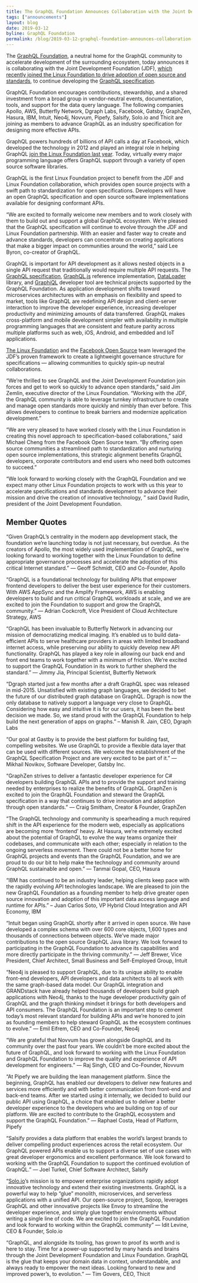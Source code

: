 ```yaml
---
title: The GraphQL Foundation Announces Collaboration with the Joint Development Foundation to Drive Open Source and Open Standards
tags: ["announcements"]
layout: blog
date: 2019-03-12
byline: GraphQL Foundation
permalink: /blog/2019-03-12-graphql-foundation-announces-collaboration-with-jdf
---
```


The  [GraphQL Foundation](/foundation/), a neutral home for the GraphQL community to accelerate development of the surrounding ecosystem, today announces it is collaborating with the Joint Development Foundation (JDF), [which recently joined the Linux Foundation to drive adoption of open source and standards](https://www.linuxfoundation.org/press-release/2018/12/jdf-joins-lf-family/), to continue developing the [GraphQL specification](https://github.com/facebook/graphql/).

GraphQL Foundation encourages contributions, stewardship, and a shared investment from a broad group in vendor-neutral events, documentation, tools, and support for the data query language. The following companies Apollo, AWS, Butterfly Network, Dgraph Labs, Facebook, Gatsby, GraphZen, Hasura, IBM, Intuit, Neo4j, Novvum, Pipefy, Salsify, Solo.io and Thicit are joining as members to advance GraphQL as an industry specification for designing more effective APIs.

GraphQL powers hundreds of billions of API calls a day at Facebook, which developed the technology in 2012 and played an integral role in helping GraphQL [join the Linux Foundation last year](https://www.linuxfoundation.org/press-release/2018/11/intent_to_form_graphql/).  Today, virtually every major programming language offers GraphQL support through a variety of open source software libraries.

GraphQL is the first Linux Foundation project to benefit from the JDF and Linux Foundation collaboration, which provides open source projects with a swift path to standardization for open specifications. Developers will have an open GraphQL specification and open source software implementations available for designing conformant APIs.

“We are excited to formally welcome new members and to work closely with them to build out and support a global GraphQL ecosystem. We’re pleased that the GraphQL specification will continue to evolve through the JDF and Linux Foundation partnership. With an easier and faster way to create and advance standards, developers can concentrate on creating applications that make a bigger impact on communities around the world,” said Lee Byron, co-creator of GraphQL.

GraphQL is important for API development as it allows nested objects in a single API request that traditionally would require multiple API requests. The [GraphQL specification](https://github.com/facebook/graphql/), [GraphQL.js](https://github.com/graphql/graphql-js) reference implementation, [DataLoader](https://github.com/facebook/dataloader) library, and [GraphiQL](https://github.com/graphql/graphiql) developer tool are technical projects supported by the GraphQL Foundation. As application development shifts toward microservices architectures with an emphasis on flexibility and speed to market, tools like GraphQL are redefining API design and client-server interaction to improve the developer experience, increasing developer productivity and minimizing amounts of data transferred. GraphQL makes cross-platform and mobile development simpler with availability in multiple programming languages that are consistent and feature parity across multiple platforms such as web, iOS, Android, and embedded and IoT applications.

[The Linux Foundation](https://www.linuxfoundation.org/) and the [Facebook Open Source](https://opensource.facebook.com/) team leveraged the JDF’s proven framework to create a lightweight governance structure for specifications — allowing communities to quickly spin-up neutral collaborations.

“We’re thrilled to see GraphQL and the Joint Development Foundation join forces and get to work so quickly to advance open standards,” said Jim Zemlin, executive director of the Linux Foundation. “Working with the JDF, the GraphQL community is able to leverage turnkey infrastructure to create and manage open standards more quickly and nimbly than ever before. This allows developers to continue to break barriers and modernize application development.”

“We are very pleased to have worked closely with the Linux Foundation in creating this novel approach to specification-based collaborations,” said Michael Cheng from the Facebook Open Source team. “By offering open source communities a streamlined path to standardization and nurturing open source implementations, this strategic alignment benefits GraphQL developers, corporate contributors and end users who need both outcomes to succeed.”

“We look forward to working closely with the GraphQL Foundation and we expect many other Linux Foundation projects to work with us this year to accelerate specifications and standards development to advance their mission and drive the creation of innovative technology, ” said David Rudin, president of the Joint Development Foundation.

## Member Quotes

“Given GraphQL’s centrality in the modern app development stack, the foundation we’re launching today is not just necessary, but overdue. As the creators of Apollo, the most widely used implementation of GraphQL, we’re looking forward to working together with the Linux Foundation to define appropriate governance processes and accelerate the adoption of this critical Internet standard.” — Geoff Schmidt, CEO and Co-Founder, Apollo

“GraphQL is a foundational technology for building APIs that empower frontend developers to deliver the best user experience for their customers. With AWS AppSync and the Amplify Framework, AWS is enabling developers to build and run critical GraphQL workloads at scale, and we are excited to join the Foundation to support and grow the GraphQL community.” — Adrian Cockcroft, Vice President of Cloud Architecture Strategy, AWS

“GraphQL has been invaluable to Butterfly Network in advancing our mission of democratizing medical imaging. It’s enabled us to build data-efficient APIs to serve healthcare providers in areas with limited broadband internet access, while preserving our ability to quickly develop new API functionality. GraphQL has played a key role in allowing our back end and front end teams to work together with a minimum of friction. We’re excited to support the GraphQL Foundation in its work to further shepherd the standard.” — Jimmy Jia, Principal Scientist, Butterfly Network

“Dgraph started just a few months after a draft GraphQL spec was released in mid-2015. Unsatisfied with existing graph languages, we decided to bet the future of our distributed graph database on GraphQL. Dgraph is now the only database to natively support a language very close to GraphQL. Considering how easy and intuitive it is for our users, it has been the best decision we made. So, we stand proud with the GraphQL Foundation to help build the next generation of apps on graphs.”  – Manish R. Jain, CEO, Dgraph Labs

“Our goal at Gastby is to provide the best platform for building fast, compelling websites. We use GraphQL to provide a flexible data layer that can be used with different sources. We welcome the establishment of the GraphQL Specification Project and are very excited to be part of it.” — Mikhail Novikov, Software Developer, Gatsby Inc.

“GraphZen strives to deliver a fantastic developer experience for C# developers building GraphQL APIs and to provide the support and training needed by enterprises to realize the benefits of GraphQL. GraphZen is excited to join the GraphQL Foundation and steward the GraphQL specification in a way that continues to drive innovation and adoption through open standards.” — Craig Smitham, Creator & Founder, GraphZen

“The GraphQL technology and community is spearheading a much required shift in the API experience for the modern web, especially as applications are becoming more ‘frontend’ heavy. At Hasura, we’re extremely excited about the potential of GraphQL to evolve the way teams organize their codebases, and communicate with each other; especially in relation to the ongoing serverless movement. There could not be a better home for GraphQL projects and events than the GraphQL Foundation, and we are proud to do our bit to help make the technology and community around GraphQL sustainable and open.” — Tanmai Gopal, CEO, Hasura

“IBM has continued to be an industry leader, helping clients keep pace with the rapidly evolving API technologies landscape. We are pleased to join the new GraphQL Foundation as a founding member to help drive greater open source innovation and adoption of this important data access language and runtime for APIs.” – Juan Carlos Soto, VP Hybrid Cloud Integration and API Economy, IBM

“Intuit began using GraphQL shortly after it arrived in open source. We have developed a complex schema with over 600 core objects, 1,600 types and thousands of connections between objects. We’ve made major contributions to the open source GraphQL Java library. We look forward to participating in the GraphQL Foundation to advance its capabilities and more directly participate in the thriving community.” — Jeff Brewer, Vice President, Chief Architect, Small Business and Self-Employed Group, Intuit

“Neo4j is pleased to support GraphQL, due to its unique ability to enable front-end developers, API developers and data architects to all work with the same graph-based data model. Our GraphQL integration and GRANDstack have already helped thousands of developers build graph applications with Neo4j, thanks to the huge developer productivity gain of GraphQL and the graph thinking mindset it brings for both developers and API consumers. The GraphQL Foundation is an important step to cement today’s most relevant standard for building APIs and we’re honored to join as founding members to help steward GraphQL as the ecosystem continues to evolve.” — Emil Eifrem, CEO and Co-Founder, Neo4j

“We are grateful that Novvum has grown alongside GraphQL and its community over the past four years. We couldn’t be more excited about the future of GraphQL, and look forward to working with the Linux Foundation and GraphQL Foundation to improve the quality and experience of API development for engineers.” — Raj Singh, CEO and Co-Founder, Novvum

“At Pipefy we are building the lean management platform. Since the beginning, GraphQL has enabled our developers to deliver new features and services more efficiently and with better communication from front-end and back-end teams. After we started using it internally, we decided to build our public API using GraphQL, a choice that enabled us to deliver a better developer experience to the developers who are building on top of our platform. We are excited to contribute to the GraphQL ecosystem and support the GraphQL Foundation.” — Raphael Costa, Head of Platform, Pipefy

“Salsify provides a data platform that enables the world’s largest brands to deliver compelling product experiences across the retail ecosystem. Our GraphQL powered APIs enable us to support a diverse set of use cases with great developer ergonomics and excellent performance. We look forward to working with the GraphQL Foundation to support the continued evolution of GraphQL.” — Joel Turkel, Chief Software Architect, Salsify

“[Solo.io](http://solo.io/)’s mission is to empower enterprise organizations rapidly adopt innovative technology and  extend their existing investments. GraphQL is a powerful way to help “glue” monolith, microservices, and serverless applications with a unified API. Our open-source project, Sqoop, leverages GraphQL and other innovative projects like Envoy to streamline the developer experience, and simply glue together environments without writing a single line of code. We are excited to join the GraphQL Foundation and look forward to working within the GraphQL community” — Idit Levine, CEO & Founder, Solo.io

“GraphQL, and alongside its tooling, has grown to proof its worth and is  here to stay. Time for a power-up supported by many hands and brains through the Joint Development Foundation and Linux Foundation. GraphQL is the glue that keeps your domain data in context, understandable, and always ready to empower the next ideas. Looking forward to new and improved power’s, to evolution.” — Tim Govers, CEO, Thicit
